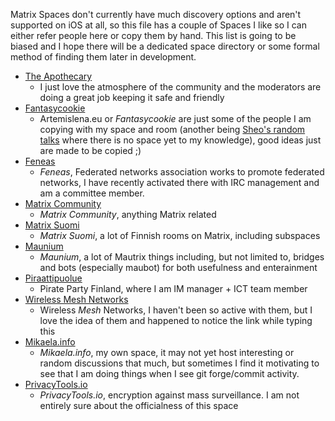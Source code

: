 Matrix Spaces don't currently have much discovery options and
aren't supported on iOS at all, so this file has a couple of Spaces I like
so I can either refer people here or copy them by hand. This list is going
to be biased and I hope there will be a dedicated space directory or some
formal method of finding them later in development.

* [The Apothecary](matrix:roomid/zYPetrOdqxxQYoWCTb:the-apothecary.club?action=join&via=feneas.org&via=sorunome.de&via=the-apothecary.club&via=pirateriot.net&via=matrix.org)
  * I just love the atmosphere of the community and the moderators are doing
    a great job keeping it safe and friendly
* [Fantasycookie](matrix:roomid/FlVUGgSwRvZMIkXPLd:artemislena.eu?action=join&via=artemislena.eu&via=feneas.org&via=sorunome.de&via=the-apothecary.club&via=pirateriot.net&via=matrix.org)
  * Artemislena.eu or *Fantasycookie* are just some of the people I am copying with my space and room
    (another being [Sheo's random talks](https://shivering-isles.com/matrix?action=join&via=feneas.org&via=sorunome.de&via=the-apothecary.club&via=pirateriot.net&via=matrix.org)
    where there is no space yet to my knowledge), good ideas just are made to be copied ;)
* [Feneas](matrix:roomid/TznXPHLOGAYStwBeWZ:feneas.org?action=join&via=feneas.org&via=sorunome.de&via=the-apothecary.club&via=pirateriot.net&via=matrix.org)
  * *Feneas*, Federated networks association works to promote federated networks, I have
    recently activated there with IRC management and am a committee member.
* [Matrix Community](matrix:roomid/iMZEhwCvbfeAYUxAjZ:t2l.io?action=join&via=feneas.org&via=sorunome.de&via=the-apothecary.club&via=pirateriot.net&via=matrix.org)
  * *Matrix Community*, anything Matrix related
* [Matrix Suomi](matrix:roomid/WDaMZSVinTZRLOTajM:hacklab.fi?action=join&via=feneas.org&via=sorunome.de&via=the-apothecary.club&via=pirateriot.net&via=matrix.org)
  * *Matrix Suomi*, a lot of Finnish rooms on Matrix, including subspaces
* [Maunium](matrix:roomid/qSofmIvsivYgvSWZej:maunium.net?action=join&via=feneas.org&via=sorunome.de&via=the-apothecary.club&via=pirateriot.net&via=matrix.org)
  * *Maunium*, a lot of Mautrix things including, but not limited to, bridges and bots (especially maubot)
    for both usefulness and enterainment
* [Piraattipuolue](matrix:roomid/JeBPVWimhOlluKSPSO:feneas.org?action=join&via=feneas.org&via=sorunome.de&via=the-apothecary.club&via=pirateriot.net&via=matrix.org)
    * Pirate Party Finland, where I am IM manager + ICT team member
* [Wireless Mesh Networks](matrix:roomid/svrCeIqXkGxedfDFVT:matrix.org?action=join&via=feneas.org&via=sorunome.de&via=the-apothecary.club&via=pirateriot.net&via=matrix.org)
  * Wireless *Mesh* Networks, I haven't been so active with them, but I love
    the idea of them and happened to notice the link while typing this
* [Mikaela.info](matrix:roomid/psumPMeAfzgAeQpXMG:feneas.org?action=join&via=feneas.org&via=sorunome.de&via=the-apothecary.club&via=pirateriot.net&via=matrix.org)
  * *Mikaela.info*, my own space, it may not yet host interesting or random
    discussions that much, but sometimes I find it motivating to see that
    I am doing things when I see git forge/commit activity.
* [PrivacyTools.io](matrix:roomid/XvLsfIFskBFvyfBuel:pixie.town?action=join&via=pixie.town&via=feneas.org&via=sorunome.de&via=the-apothecary.club&via=pirateriot.net&via=matrix.org)
  * *PrivacyTools.io*, encryption against mass surveillance. I am not entirely
    sure about the officialness of this space
